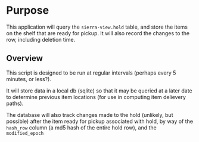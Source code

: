 # Purpose

This application will query the `sierra-view.hold` table, and store the items on the shelf that are ready for pickup. It will also record the changes to the row, including deletion time.

## Overview

This script is designed to be run at regular intervals (perhaps every 5 minutes, or less?).

It will store data in a local db (sqlite) so that it may be queried at a later date to determine previous item locations (for use in computing item delievery paths).

The database will also track changes made to the hold (unlikely, but possible) after the item ready for pickup associated with hold, by way of the `hash_row` column (a md5 hash of the entire hold row), and the `modified_epoch`